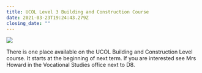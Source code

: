 ```yaml
---
title: UCOL Level 3 Building and Construction Course
date: 2021-03-23T19:24:43.279Z
closing_date: ""
---
```

![](https://res.cloudinary.com/whanganuihigh/image/upload/v1616527463/Careers%20and%20Vocational/building_and_construction.jpg)

There is one place available on the UCOL Building and Construction Level course. It starts at the beginning of next term. If you are interested see Mrs Howard in the Vocational Studies office next to D8.